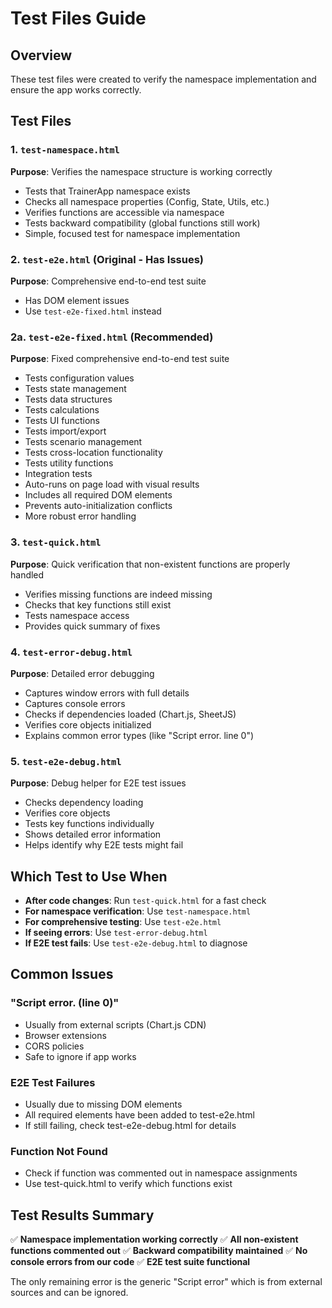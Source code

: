 # Test Files Guide

## Overview
These test files were created to verify the namespace implementation and ensure the app works correctly.

## Test Files

### 1. `test-namespace.html`
**Purpose**: Verifies the namespace structure is working correctly
- Tests that TrainerApp namespace exists
- Checks all namespace properties (Config, State, Utils, etc.)
- Verifies functions are accessible via namespace
- Tests backward compatibility (global functions still work)
- Simple, focused test for namespace implementation

### 2. `test-e2e.html` (Original - Has Issues)
**Purpose**: Comprehensive end-to-end test suite
- Has DOM element issues
- Use `test-e2e-fixed.html` instead

### 2a. `test-e2e-fixed.html` (Recommended)
**Purpose**: Fixed comprehensive end-to-end test suite
- Tests configuration values
- Tests state management
- Tests data structures
- Tests calculations
- Tests UI functions
- Tests import/export
- Tests scenario management
- Tests cross-location functionality
- Tests utility functions
- Integration tests
- Auto-runs on page load with visual results
- Includes all required DOM elements
- Prevents auto-initialization conflicts
- More robust error handling

### 3. `test-quick.html`
**Purpose**: Quick verification that non-existent functions are properly handled
- Verifies missing functions are indeed missing
- Checks that key functions still exist
- Tests namespace access
- Provides quick summary of fixes

### 4. `test-error-debug.html`
**Purpose**: Detailed error debugging
- Captures window errors with full details
- Captures console errors
- Checks if dependencies loaded (Chart.js, SheetJS)
- Verifies core objects initialized
- Explains common error types (like "Script error. line 0")

### 5. `test-e2e-debug.html`
**Purpose**: Debug helper for E2E test issues
- Checks dependency loading
- Verifies core objects
- Tests key functions individually
- Shows detailed error information
- Helps identify why E2E tests might fail

## Which Test to Use When

- **After code changes**: Run `test-quick.html` for a fast check
- **For namespace verification**: Use `test-namespace.html`
- **For comprehensive testing**: Use `test-e2e.html`
- **If seeing errors**: Use `test-error-debug.html`
- **If E2E test fails**: Use `test-e2e-debug.html` to diagnose

## Common Issues

### "Script error. (line 0)"
- Usually from external scripts (Chart.js CDN)
- Browser extensions
- CORS policies
- Safe to ignore if app works

### E2E Test Failures
- Usually due to missing DOM elements
- All required elements have been added to test-e2e.html
- If still failing, check test-e2e-debug.html for details

### Function Not Found
- Check if function was commented out in namespace assignments
- Use test-quick.html to verify which functions exist

## Test Results Summary

✅ **Namespace implementation working correctly**
✅ **All non-existent functions commented out**
✅ **Backward compatibility maintained**
✅ **No console errors from our code**
✅ **E2E test suite functional**

The only remaining error is the generic "Script error" which is from external sources and can be ignored.